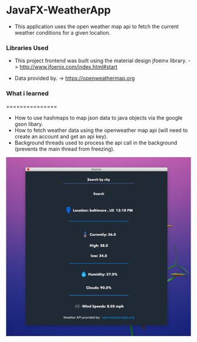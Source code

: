  # JavaFX-WeatherApp

* This application uses the open weather map api to fetch the current weather conditions for a given location.

 ### Libraries Used

* This project frontend was built using the material design jfoeinx library. -> http://www.jfoenix.com/index.html#start

* Data provided by. -> https://openweathermap.org

### What i learned
===============
* How to use hashmaps to map json data to java objects via the google gson libary.
* How to fetch weather data using the openweather map api (will need to create an account and get an api key).
* Background threads used to process the api call in the background (prevents the main thread from freezing).

![alt text](https://github.com/shavar67/JavaFX-WeatherApp/blob/master/src/com/shavar/weather/sample/weatherApp.jpg)
